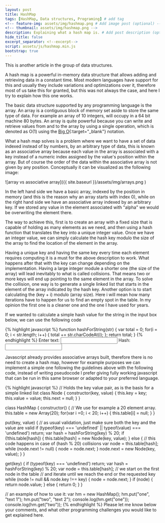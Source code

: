 ```yaml
---
layout: post
title: HashMap
tags: [HashMap, Data structures, Programing] # add tag
<!-- feature-img: assets/img/hashmap.png # Add image post (optional) -->
<!-- thumbnail: assets/img/hashmap.png -->
description: Explaining what a hash map is. # Add post description (optional)
hide_title: false
excerpt_separator: <!--excerpt-->
script: assets/js/hashmap.min.js
bootstrap: true
---
```


This is another article in the group of data structures.

A hash map is a powerful in-memory data structure that allows adding and retrieving data in a constant time.
Most modern languages have support for this and usually they include variations and optimizations over it,
therefore most of us take this for granted, but this was not always the case, and here I try to explain
how this one works.
<!--excerpt-->
The basic data structure supported by any programming language is the array. An array is a contiguous block of memory
set aside to store the same type of data. For example an array of 10 integers, will occupy in a 64 bit machine 80 bytes.
An array is quite powerful because you can write and retrieve values from and to the array by using a single
operation, which is denoted as O(1) using the [Big O](https://en.wikipedia.org/wiki/Big_O_notation){:target="_blank"} notation.

What a hash map solves is a problem where we want to have a set of data indexed instead of by numbers, by an
arbitrary type of data, this is known as an associative array because each value in the array is associated with a key
instead of a numeric index assigned by the value's position within the array. But of course the order of the data
within the associative array is not given by any position. Conceptually it can be visualized as the following image:

![array vs associative array]({{ site.baseurl }}/assets/img/arrays.png )

In the left hand side we have a basic array, indexed by the position in memory (and this is the reason why an array
  starts with index 0), while on the right hand side we have an associative array indexed by an arbitrary key. If we stored
  any value in the element associated with "alpha" we would be overwriting the element there.

The way to achieve this, first is to create an array with a fixed size that is capable of holding as many
elements as we need, and then using a hash function that translates the key into a unique integer value.
Once we have an integer value, we can simply calculate the hash key modulo the size of the array to find
the location of the element in the array.

Having a unique key and having the same key every time each element requires computing it is a must for the above
description to work. What happens after that with the key can change depending on the implementation. Having a large
integer module a shorter one (the size of the array) will lead inevitably to what is called collisions. That means two or more
keys will end up pointing to the same element in the array. To solve the collision, one way is to generate
a single linked list that starts in the element of the array indicated by the hash key. Another option is to start
calculating the (key + i) modulo (array size). Here i will mean how many iterations have to happen for us to find
an empty spot in the table. In my opinion the first one is a cleaner one and the one I have used for years.

If we wanted to calculate a simple hash value for the string in the input box below, we can use the following code

{% highlight javascript %}
function hashForString(str) {
  var total = 0;
  for(i = 0; i < str.length; i++) {
    total += str.charCodeAt(i);
  };
  return total;
}
{% endhighlight %}
Enter text: <input id="input"> Hash: <input id="hash">

Javascript already provides associative arrays built, therefore there is no need to create a hash map, however
for example purposes we can implement a simple one following the guidelines above with the following code,
instead of writing pseudocode I prefer giving fully working javascript that can be run in this same browser
or adapted to your preferred language.

{% highlight javascript %}
// Holds the key value pair, as is the basis for a simple linked list
class Node {
  constructor(key, value) {
    this.key = key;
    this.value = value;
    this.next = null;
  }
}

class HashMap {
  constructor() {
    // We use for example a 20 element array.
    this.table = new Array(20);
    for(var i =0; i < 20; i++) {
      this.table[i] = null;
    }
  }

  put(key, value) {
    // as usual validation, just make sure both the key and the value are valid
    if (typeof(key) === 'undefined' || typeof(value) === 'undefined')
      return;
    var hash = hashForString(key) % 20;
    if (!this.table[hash]) {
      this.table[hash] = new Node(key, value);
    } else {
      // this code happens in case of (hash % 20) collisions
      var node = this.table[hash];
      while (node.next != null) {
        node = node.next;
      }
      node.next = new Node(key, value);
    }
  }

  get(key) {
    if (typeof(key) === 'undefined')
      return;
    var hash = hashForString(key) % 20;
    var node = this.table[hash];
    // we start on the first node in the table
    // and iterate until we reach the end or the requested key
    while (node != null && node.key !== key) {
      node = node.next;
    }
    if (node) {
      return node.value;
    } else {
      return 0;
    }
  }

  // an example of how to use it:
  var hm = new HashMap();
  hm.put("one", "text 1");
  hm.put("two", "text 2");
  console.log(hm.get("one"));
  console.log(hm.get("two"));
{% endhighlight %}
Please let me know below your comments, and what other programming challenges you would like to get explained here.
